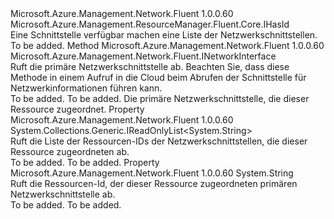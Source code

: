 <Type Name="IHasNetworkInterfaces" FullName="Microsoft.Azure.Management.Network.Fluent.IHasNetworkInterfaces">
  <TypeSignature Language="C#" Value="public interface IHasNetworkInterfaces : Microsoft.Azure.Management.ResourceManager.Fluent.Core.IHasId" />
  <TypeSignature Language="ILAsm" Value=".class public interface auto ansi abstract IHasNetworkInterfaces implements class Microsoft.Azure.Management.ResourceManager.Fluent.Core.IHasId" />
  <TypeSignature Language="DocId" Value="T:Microsoft.Azure.Management.Network.Fluent.IHasNetworkInterfaces" />
  <TypeSignature Language="VB.NET" Value="Public Interface IHasNetworkInterfaces&#xA;Implements IHasId" />
  <TypeSignature Language="F#" Value="type IHasNetworkInterfaces = interface&#xA;    interface IHasId" />
  <AssemblyInfo>
    <AssemblyName>Microsoft.Azure.Management.Network.Fluent</AssemblyName>
    <AssemblyVersion>1.0.0.60</AssemblyVersion>
  </AssemblyInfo>
  <Interfaces>
    <Interface>
      <InterfaceName>Microsoft.Azure.Management.ResourceManager.Fluent.Core.IHasId</InterfaceName>
    </Interface>
  </Interfaces>
  <Docs>
    <summary>
            Eine Schnittstelle verfügbar machen eine Liste der Netzwerkschnittstellen.
            </summary>
    <remarks>To be added.</remarks>
  </Docs>
  <Members>
    <Member MemberName="GetPrimaryNetworkInterface">
      <MemberSignature Language="C#" Value="public Microsoft.Azure.Management.Network.Fluent.INetworkInterface GetPrimaryNetworkInterface ();" />
      <MemberSignature Language="ILAsm" Value=".method public hidebysig newslot virtual instance class Microsoft.Azure.Management.Network.Fluent.INetworkInterface GetPrimaryNetworkInterface() cil managed" />
      <MemberSignature Language="DocId" Value="M:Microsoft.Azure.Management.Network.Fluent.IHasNetworkInterfaces.GetPrimaryNetworkInterface" />
      <MemberSignature Language="VB.NET" Value="Public Function GetPrimaryNetworkInterface () As INetworkInterface" />
      <MemberSignature Language="F#" Value="abstract member GetPrimaryNetworkInterface : unit -&gt; Microsoft.Azure.Management.Network.Fluent.INetworkInterface" Usage="iHasNetworkInterfaces.GetPrimaryNetworkInterface " />
      <MemberType>Method</MemberType>
      <AssemblyInfo>
        <AssemblyName>Microsoft.Azure.Management.Network.Fluent</AssemblyName>
        <AssemblyVersion>1.0.0.60</AssemblyVersion>
      </AssemblyInfo>
      <ReturnValue>
        <ReturnType>Microsoft.Azure.Management.Network.Fluent.INetworkInterface</ReturnType>
      </ReturnValue>
      <Parameters />
      <Docs>
        <summary>
            Ruft die primäre Netzwerkschnittstelle ab.
            Beachten Sie, dass diese Methode in einem Aufruf in die Cloud beim Abrufen der Schnittstelle für Netzwerkinformationen führen kann.
            </summary>
        <returns>To be added.</returns>
        <remarks>To be added.</remarks>
        <return>Die primäre Netzwerkschnittstelle, die dieser Ressource zugeordnet.</return>
      </Docs>
    </Member>
    <Member MemberName="NetworkInterfaceIds">
      <MemberSignature Language="C#" Value="public System.Collections.Generic.IReadOnlyList&lt;string&gt; NetworkInterfaceIds { get; }" />
      <MemberSignature Language="ILAsm" Value=".property instance class System.Collections.Generic.IReadOnlyList`1&lt;string&gt; NetworkInterfaceIds" />
      <MemberSignature Language="DocId" Value="P:Microsoft.Azure.Management.Network.Fluent.IHasNetworkInterfaces.NetworkInterfaceIds" />
      <MemberSignature Language="VB.NET" Value="Public ReadOnly Property NetworkInterfaceIds As IReadOnlyList(Of String)" />
      <MemberSignature Language="F#" Value="member this.NetworkInterfaceIds : System.Collections.Generic.IReadOnlyList&lt;string&gt;" Usage="Microsoft.Azure.Management.Network.Fluent.IHasNetworkInterfaces.NetworkInterfaceIds" />
      <MemberType>Property</MemberType>
      <AssemblyInfo>
        <AssemblyName>Microsoft.Azure.Management.Network.Fluent</AssemblyName>
        <AssemblyVersion>1.0.0.60</AssemblyVersion>
      </AssemblyInfo>
      <ReturnValue>
        <ReturnType>System.Collections.Generic.IReadOnlyList&lt;System.String&gt;</ReturnType>
      </ReturnValue>
      <Docs>
        <summary>
            Ruft die Liste der Ressourcen-IDs der Netzwerkschnittstellen, die dieser Ressource zugeordneten ab.
            </summary>
        <value>To be added.</value>
        <remarks>To be added.</remarks>
      </Docs>
    </Member>
    <Member MemberName="PrimaryNetworkInterfaceId">
      <MemberSignature Language="C#" Value="public string PrimaryNetworkInterfaceId { get; }" />
      <MemberSignature Language="ILAsm" Value=".property instance string PrimaryNetworkInterfaceId" />
      <MemberSignature Language="DocId" Value="P:Microsoft.Azure.Management.Network.Fluent.IHasNetworkInterfaces.PrimaryNetworkInterfaceId" />
      <MemberSignature Language="VB.NET" Value="Public ReadOnly Property PrimaryNetworkInterfaceId As String" />
      <MemberSignature Language="F#" Value="member this.PrimaryNetworkInterfaceId : string" Usage="Microsoft.Azure.Management.Network.Fluent.IHasNetworkInterfaces.PrimaryNetworkInterfaceId" />
      <MemberType>Property</MemberType>
      <AssemblyInfo>
        <AssemblyName>Microsoft.Azure.Management.Network.Fluent</AssemblyName>
        <AssemblyVersion>1.0.0.60</AssemblyVersion>
      </AssemblyInfo>
      <ReturnValue>
        <ReturnType>System.String</ReturnType>
      </ReturnValue>
      <Docs>
        <summary>
            Ruft die Ressourcen-Id, der dieser Ressource zugeordneten primären Netzwerkschnittstelle ab.
            </summary>
        <value>To be added.</value>
        <remarks>To be added.</remarks>
      </Docs>
    </Member>
  </Members>
</Type>